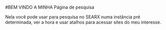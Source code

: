 #BEM VINDO A MINHA Página de pesquisa

Nela você pode usar para pesquisa no SEARX numa instância pré determinada, ver a hora e usar atalhos para acessar sites do meu interesse.
